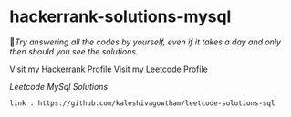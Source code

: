 # hackerrank-solutions-mysql

🔴*Try answering all the codes by yourself, even if it takes a day and only then should you see the solutions.*

Visit my [Hackerrank Profile](https://www.hackerrank.com/mailongowthu?hr_r=1)
Visit my [Leetcode Profile](https://leetcode.com/shivakale/)


_*Leetcode MySql Solutions*_
```
link : https://github.com/kaleshivagowtham/leetcode-solutions-sql
```
